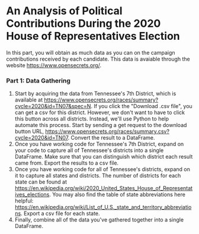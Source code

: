 # An Analysis of Political Contributions During the 2020 House of Representatives Election

In this part, you will obtain as much data as you can on the campaign contributions received by each candidate. This data is avaiable through the website https://www.opensecrets.org/.

### Part 1: Data Gathering
1. Start by acquiring the data from Tennessee's 7th District, which is available at https://www.opensecrets.org/races/summary?cycle=2020&id=TN07&spec=N. If you click the "Download .csv file", you can get a csv for this district. However, we don't want to have to click this button across all districts. Instead, we'll use Python to help automate this process. Start by sending a get request to the download button URL, https://www.opensecrets.org/races/summary.csv?cycle=2020&id=TN07. Convert the result to a DataFrame.
2. Once you have working code for Tennessee's 7th District, expand on your code to capture all of Tennessee's districts into a single DataFrame. Make sure that you can distinguish which district each result came from. Export the results to a csv file.
3. Once you have working code for all of Tennessee's districts, expand on it to capture all states and districts. The number of districts for each state can be found at https://en.wikipedia.org/wiki/2020_United_States_House_of_Representatives_elections. You may also find the table of state abbreviations here helpful: https://en.wikipedia.org/wiki/List_of_U.S._state_and_territory_abbreviations. Export a csv file for each state.
4. Finally, combine all of the data you've gathered together into a single DataFrame.